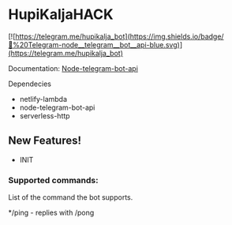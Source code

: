 # HupiKaljaHACK

[![https://telegram.me/hupikalja_bot](https://img.shields.io/badge/💬%20Telegram-node__telegram__bot__api-blue.svg)](https://telegram.me/hupikalja_bot)

Documentation: [Node-telegram-bot-api]

[Node-telegram-bot-api]: <https://github.com/yagop/node-telegram-bot-api/blob/master/doc/usage.md>

Dependecies
  - netlify-lambda
  - node-telegram-bot-api
  - serverless-http

## New Features!

  - INIT




### Supported commands:

List of the command the bot supports.

*/ping - replies with /pong

